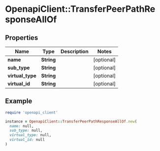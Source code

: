 # OpenapiClient::TransferPeerPathResponseAllOf

## Properties

| Name | Type | Description | Notes |
| ---- | ---- | ----------- | ----- |
| **name** | **String** |  | [optional] |
| **sub_type** | **String** |  | [optional] |
| **virtual_type** | **String** |  | [optional] |
| **virtual_id** | **String** |  | [optional] |

## Example

```ruby
require 'openapi_client'

instance = OpenapiClient::TransferPeerPathResponseAllOf.new(
  name: null,
  sub_type: null,
  virtual_type: null,
  virtual_id: null
)
```

